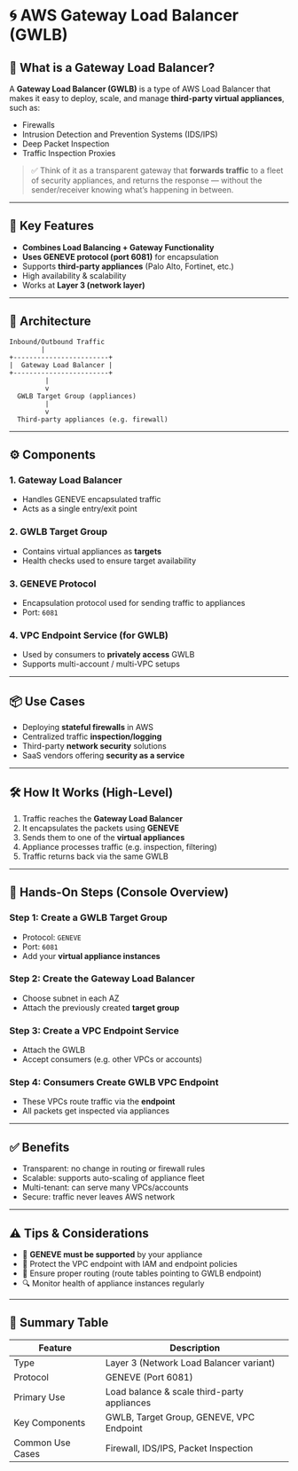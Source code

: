 # 🌀 AWS Gateway Load Balancer (GWLB)

## 📖 What is a Gateway Load Balancer?

A **Gateway Load Balancer (GWLB)** is a type of AWS Load Balancer that makes it easy to deploy, scale, and manage **third-party virtual appliances**, such as:

- Firewalls
- Intrusion Detection and Prevention Systems (IDS/IPS)
- Deep Packet Inspection
- Traffic Inspection Proxies

> ✅ Think of it as a transparent gateway that **forwards traffic** to a fleet of security appliances, and returns the response — without the sender/receiver knowing what’s happening in between.

---

## 🎯 Key Features

- **Combines Load Balancing + Gateway Functionality**
- **Uses GENEVE protocol (port 6081)** for encapsulation
- Supports **third-party appliances** (Palo Alto, Fortinet, etc.)
- High availability & scalability
- Works at **Layer 3 (network layer)**

---

## 🧩 Architecture

```
Inbound/Outbound Traffic
        |
+------------------------+
|  Gateway Load Balancer |
+------------------------+
         |
         v
  GWLB Target Group (appliances)
         |
         v
  Third-party appliances (e.g. firewall)
```

---

## ⚙️ Components

### 1. **Gateway Load Balancer**
- Handles GENEVE encapsulated traffic
- Acts as a single entry/exit point

### 2. **GWLB Target Group**
- Contains virtual appliances as **targets**
- Health checks used to ensure target availability

### 3. **GENEVE Protocol**
- Encapsulation protocol used for sending traffic to appliances
- Port: `6081`

### 4. **VPC Endpoint Service (for GWLB)**
- Used by consumers to **privately access** GWLB
- Supports multi-account / multi-VPC setups

---

## 📦 Use Cases

- Deploying **stateful firewalls** in AWS
- Centralized traffic **inspection/logging**
- Third-party **network security** solutions
- SaaS vendors offering **security as a service**

---

## 🛠️ How It Works (High-Level)

1. Traffic reaches the **Gateway Load Balancer**
2. It encapsulates the packets using **GENEVE**
3. Sends them to one of the **virtual appliances**
4. Appliance processes traffic (e.g. inspection, filtering)
5. Traffic returns back via the same GWLB

---

## 🔧 Hands-On Steps (Console Overview)

### Step 1: Create a GWLB Target Group
- Protocol: `GENEVE`
- Port: `6081`
- Add your **virtual appliance instances**

### Step 2: Create the Gateway Load Balancer
- Choose subnet in each AZ
- Attach the previously created **target group**

### Step 3: Create a VPC Endpoint Service
- Attach the GWLB
- Accept consumers (e.g. other VPCs or accounts)

### Step 4: Consumers Create **GWLB VPC Endpoint**
- These VPCs route traffic via the **endpoint**
- All packets get inspected via appliances

---

## ✅ Benefits

- Transparent: no change in routing or firewall rules
- Scalable: supports auto-scaling of appliance fleet
- Multi-tenant: can serve many VPCs/accounts
- Secure: traffic never leaves AWS network

---

## ⚠️ Tips & Considerations

- 🧠 **GENEVE must be supported** by your appliance
- 🔐 Protect the VPC endpoint with IAM and endpoint policies
- 🔄 Ensure proper routing (route tables pointing to GWLB endpoint)
- 🔍 Monitor health of appliance instances regularly

---

## 🧠 Summary Table

| Feature                     | Description                                     |
|----------------------------|-------------------------------------------------|
| Type                       | Layer 3 (Network Load Balancer variant)         |
| Protocol                   | GENEVE (Port 6081)                              |
| Primary Use                | Load balance & scale third-party appliances     |
| Key Components             | GWLB, Target Group, GENEVE, VPC Endpoint        |
| Common Use Cases           | Firewall, IDS/IPS, Packet Inspection            |

